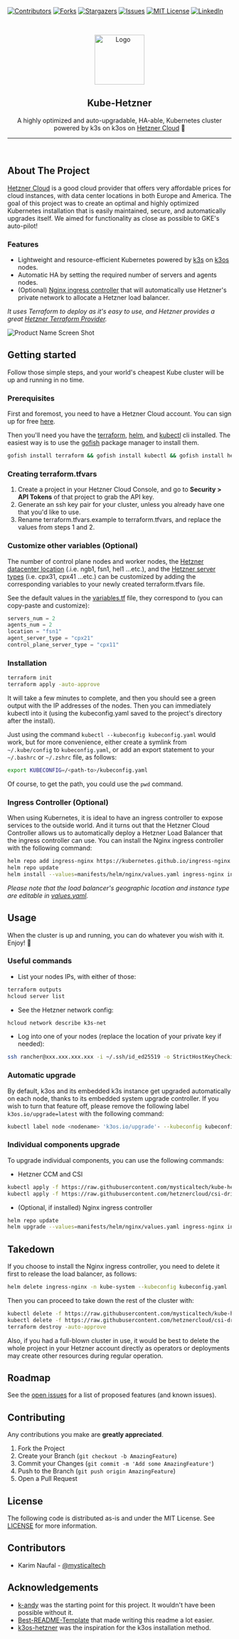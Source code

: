 [![Contributors][contributors-shield]][contributors-url]
[![Forks][forks-shield]][forks-url]
[![Stargazers][stars-shield]][stars-url]
[![Issues][issues-shield]][issues-url]
[![MIT License][license-shield]][license-url]
[![LinkedIn][linkedin-shield]][linkedin-url]

<!-- PROJECT LOGO -->
<br />
<p align="center">
  <a href="https://github.com/mysticaltech/kube-hetzner">
    <img src=".images/kube-hetzner-logo.png" alt="Logo" width="112" height="112">
  </a>

  <h2 align="center">Kube-Hetzner</h2>

  <p align="center">
    A highly optimized and auto-upgradable, HA-able, Kubernetes cluster powered by k3s on k3os on <a href="https://hetzner.com" target="_blank">Hetzner Cloud</a> 🤑 
  </p>
  <hr />
  <br />
</p>

## About The Project

[Hetzner Cloud](https://hetzner.com) is a good cloud provider that offers very affordable prices for cloud instances, with data center locations in both Europe and America. The goal of this project was to create an optimal and highly optimized Kubernetes installation that is easily maintained, secure, and automatically upgrades itself. We aimed for functionality as close as possible to GKE's auto-pilot!

### Features

- Lightweight and resource-efficient Kubernetes powered by [k3s](https://github.com/k3s-io/k3s) on [k3os](https://github.com/rancher/k3os) nodes.
- Automatic HA by setting the required number of servers and agents nodes.
- (Optional) [Nginx ingress controller](https://kubernetes.github.io/ingress-nginx/) that will automatically use Hetzner's private network to allocate a Hetzner load balancer.

_It uses Terraform to deploy as it's easy to use, and Hetzner provides a great [Hetzner Terraform Provider](https://registry.terraform.io/providers/hetznercloud/hcloud/latest/docs)._

![Product Name Screen Shot][product-screenshot]

<!-- GETTING STARTED -->

## Getting started

Follow those simple steps, and your world's cheapest Kube cluster will be up and running in no time.

### Prerequisites

First and foremost, you need to have a Hetzner Cloud account. You can sign up for free [here](https://hetzner.com/cloud/).

Then you'll need you have the [terraform](https://learn.hashicorp.com/tutorials/terraform/install-cli), [helm](https://helm.sh/docs/intro/install/), and [kubectl](https://kubernetes.io/docs/tasks/tools/) cli installed. The easiest way is to use the [gofish](https://gofi.sh/#install) package manager to install them.

```sh
gofish install terraform && gofish install kubectl && gofish install helm
```

### Creating terraform.tfvars

1. Create a project in your Hetzner Cloud Console, and go to **Security > API Tokens** of that project to grab the API key.
2. Generate an ssh key pair for your cluster, unless you already have one that you'd like to use.
3. Rename terraform.tfvars.example to terraform.tfvars, and replace the values from steps 1 and 2.

### Customize other variables (Optional)

The number of control plane nodes and worker nodes, the [Hetzner datacenter location](https://docs.hetzner.com/general/others/data-centers-and-connection/) (.i.e. ngb1, fsn1, hel1 ...etc.), and the [Hetzner server types](https://www.hetzner.com/cloud) (i.e. cpx31, cpx41 ...etc.) can be customized by adding the corresponding variables to your newly created terraform.tfvars file.

See the default values in the [variables.tf](variables.tf) file, they correspond to (you can copy-paste and customize):

```tfvars
servers_num = 2
agents_num = 2
location = "fsn1"
agent_server_type = "cpx21"
control_plane_server_type = "cpx11"
```

### Installation

```sh
terraform init
terraform apply -auto-approve
```

It will take a few minutes to complete, and then you should see a green output with the IP addresses of the nodes. Then you can immediately kubectl into it (using the kubeconfig.yaml saved to the project's directory after the install).

Just using the command `kubectl --kubeconfig kubeconfig.yaml` would work, but for more convenience, either create a symlink from `~/.kube/config` to `kubeconfig.yaml`, or add an export statement to your `~/.bashrc` or `~/.zshrc` file, as follows:

```sh
export KUBECONFIG=/<path-to>/kubeconfig.yaml
```

Of course, to get the path, you could use the `pwd` command.

### Ingress Controller (Optional)

When using Kubernetes, it is ideal to have an ingress controller to expose services to the outside world. And it turns out that the Hetzner Cloud Controller allows us to automatically deploy a Hetzner Load Balancer that the ingress controller can use. You can install the Nginx ingress controller with the following command:

```sh
helm repo add ingress-nginx https://kubernetes.github.io/ingress-nginx
helm repo update
helm install --values=manifests/helm/nginx/values.yaml ingress-nginx ingress-nginx/ingress-nginx -n kube-system --kubeconfig kubeconfig.yaml
```

_Please note that the load balancer's geographic location and instance type are editable in [values.yaml](manifests/helm/nginx/values.yaml)._

<!-- USAGE EXAMPLES -->

## Usage

When the cluster is up and running, you can do whatever you wish with it. Enjoy! 🎉

### Useful commands

- List your nodes IPs, with either of those:

```sh
terraform outputs
hcloud server list
```

- See the Hetzner network config:

```sh
hcloud network describe k3s-net
```

- Log into one of your nodes (replace the location of your private key if needed):

```sh
ssh rancher@xxx.xxx.xxx.xxx -i ~/.ssh/id_ed25519 -o StrictHostKeyChecking=no
```

### Automatic upgrade

By default, k3os and its embedded k3s instance get upgraded automatically on each node, thanks to its embedded system upgrade controller. If you wish to turn that feature off, please remove the following label `k3os.io/upgrade=latest` with the following command:

```sh
kubectl label node <nodename> 'k3os.io/upgrade'- --kubeconfig kubeconfig.yaml
```

### Individual components upgrade

To upgrade individual components, you can use the following commands:

- Hetzner CCM and CSI

```sh
kubectl apply -f https://raw.githubusercontent.com/mysticaltech/kube-hetzner/master/manifests/hcloud-ccm-net.yaml --kubeconfig kubeconfig.yaml
kubectl apply -f https://raw.githubusercontent.com/hetznercloud/csi-driver/master/deploy/kubernetes/hcloud-csi.yml --kubeconfig kubeconfig.yaml
```

- (Optional, if installed) Nginx ingress controller

```sh
helm repo update
helm upgrade --values=manifests/helm/nginx/values.yaml ingress-nginx ingress-nginx/ingress-nginx -n kube-system --kubeconfig kubeconfig.yaml
```

## Takedown

If you choose to install the Nginx ingress controller, you need to delete it first to release the load balancer, as follows:

```sh
helm delete ingress-nginx -n kube-system --kubeconfig kubeconfig.yaml
```

Then you can proceed to take down the rest of the cluster with:

```sh
kubectl delete -f https://raw.githubusercontent.com/mysticaltech/kube-hetzner/master/manifests/hcloud-ccm-net.yaml --kubeconfig kubeconfig.yaml
kubectl delete -f https://raw.githubusercontent.com/hetznercloud/csi-driver/master/deploy/kubernetes/hcloud-csi.yml --kubeconfig kubeconfig.yaml
terraform destroy -auto-approve
```

Also, if you had a full-blown cluster in use, it would be best to delete the whole project in your Hetzner account directly as operators or deployments may create other resources during regular operation.

<!-- ROADMAP -->

## Roadmap

See the [open issues](https://github.com/mysticaltech/kube-hetzner/issues) for a list of proposed features (and known issues).

<!-- CONTRIBUTING -->

## Contributing

Any contributions you make are **greatly appreciated**.

1. Fork the Project
2. Create your Branch (`git checkout -b AmazingFeature`)
3. Commit your Changes (`git commit -m 'Add some AmazingFeature'`)
4. Push to the Branch (`git push origin AmazingFeature`)
5. Open a Pull Request

<!-- LICENSE -->

## License

The following code is distributed as-is and under the MIT License. See [LICENSE](LICENSE) for more information.

<!-- CONTACT -->

## Contributors

- Karim Naufal - [@mysticaltech](https://github.com/mysticaltech)

<!-- ACKNOWLEDGEMENTS -->

## Acknowledgements

- [k-andy](https://github.com/StarpTech/k-andy) was the starting point for this project. It wouldn't have been possible without it.
- [Best-README-Template](https://github.com/othneildrew/Best-README-Template) that made writing this readme a lot easier.
- [k3os-hetzner](https://github.com/hughobrien/k3os-hetzner) was the inspiration for the k3os installation method.

[contributors-shield]: https://img.shields.io/github/contributors/mysticaltech/kube-hetzner.svg?style=for-the-badge
[contributors-url]: https://github.com/mysticaltech/kube-hetzner/graphs/contributors
[forks-shield]: https://img.shields.io/github/forks/mysticaltech/kube-hetzner.svg?style=for-the-badge
[forks-url]: https://github.com/mysticaltech/kube-hetzner/network/members
[stars-shield]: https://img.shields.io/github/stars/mysticaltech/kube-hetzner.svg?style=for-the-badge
[stars-url]: https://github.com/mysticaltech/kube-hetzner/stargazers
[issues-shield]: https://img.shields.io/github/issues/mysticaltech/kube-hetzner.svg?style=for-the-badge
[issues-url]: https://github.com/mysticaltech/kube-hetzner/issues
[license-shield]: https://img.shields.io/github/license/mysticaltech/kube-hetzner.svg?style=for-the-badge
[license-url]: https://github.com/mysticaltech/kube-hetzner/blob/master/LICENSE.txt
[linkedin-shield]: https://img.shields.io/badge/-LinkedIn-black.svg?style=for-the-badge&logo=linkedin&colorB=555
[linkedin-url]: https://www.linkedin.com/in/karimnaufal/
[product-screenshot]: .images/kubectl-all-screenshot.png
